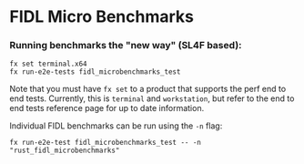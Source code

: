# FIDL Micro Benchmarks

### Running benchmarks the "new way" (SL4F based):

    fx set terminal.x64
    fx run-e2e-tests fidl_microbenchmarks_test

Note that you must have `fx set` to a product that supports the perf end to end tests. Currently,
this is `terminal` and `workstation`, but refer to the end to end tests reference page for up to
date information.

Individual FIDL benchmarks can be run using the `-n` flag:

    fx run-e2e-test fidl_microbenchmarks_test -- -n "rust_fidl_microbenchmarks"

